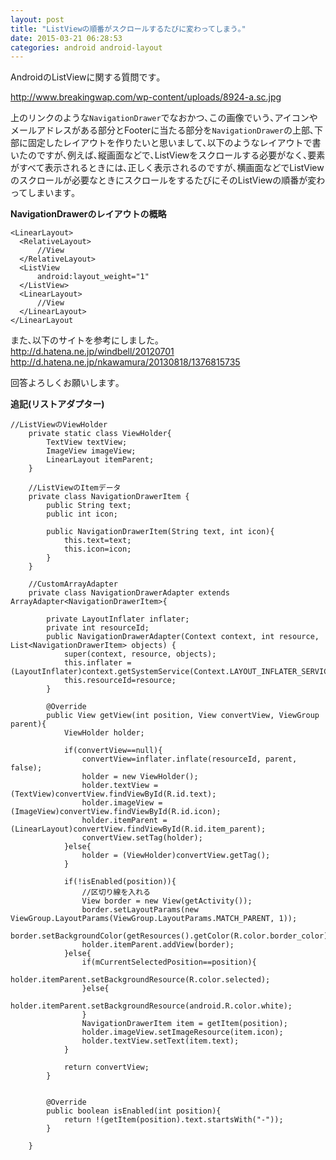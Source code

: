 ```yaml
---
layout: post
title: "ListViewの順番がスクロールするたびに変わってしまう｡"
date: 2015-03-21 06:28:53
categories: android android-layout
---
```

<p>AndroidのListViewに関する質問です｡</p>

<p><a href="http://www.breakingwap.com/wp-content/uploads/8924-a.sc.jpg" rel="nofollow">http://www.breakingwap.com/wp-content/uploads/8924-a.sc.jpg</a></p>

<p>上のリンクのような<code>NavigationDrawer</code>でなおかつ､この画像でいう､アイコンやメールアドレスがある部分とFooterに当たる部分を<code>NavigationDrawer</code>の上部､下部に固定したレイアウトを作りたいと思いまして､以下のようなレイアウトで書いたのですが､例えば､縦画面などで､ListViewをスクロールする必要がなく､要素がすべて表示されるときには､正しく表示されるのですが､横画面などでListViewのスクロールが必要なときにスクロールをするたびにそのListViewの順番が変わってしまいます｡</p>

<p><strong>NavigationDrawerのレイアウトの概略</strong></p>



<pre class="lang-css prettyprint-override"><code>&lt;LinearLayout&gt;
  &lt;RelativeLayout&gt;
      //View
  &lt;/RelativeLayout&gt;
  &lt;ListView
      android:layout_weight="1"
  &lt;/ListView&gt;
  &lt;LinearLayout&gt;
      //View
  &lt;/LinearLayout&gt;
&lt;/LinearLayout
</code></pre>

<p>また､以下のサイトを参考にしました｡<br>
<a href="http://d.hatena.ne.jp/windbell/20120701" rel="nofollow">http://d.hatena.ne.jp/windbell/20120701</a><br>
<a href="http://d.hatena.ne.jp/nkawamura/20130818/1376815735" rel="nofollow">http://d.hatena.ne.jp/nkawamura/20130818/1376815735</a></p>

<p>回答よろしくお願いします｡</p>

<p><strong>追記(リストアダプター)</strong></p>



<pre class="lang-html prettyprint-override"><code>//ListViewのViewHolder
    private static class ViewHolder{
        TextView textView;
        ImageView imageView;
        LinearLayout itemParent;
    }

    //ListViewのItemデータ
    private class NavigationDrawerItem {
        public String text;
        public int icon;

        public NavigationDrawerItem(String text, int icon){
            this.text=text;
            this.icon=icon;
        }
    }

    //CustomArrayAdapter
    private class NavigationDrawerAdapter extends ArrayAdapter&lt;NavigationDrawerItem&gt;{

        private LayoutInflater inflater;
        private int resourceId;
        public NavigationDrawerAdapter(Context context, int resource, List&lt;NavigationDrawerItem&gt; objects) {
            super(context, resource, objects);
            this.inflater = (LayoutInflater)context.getSystemService(Context.LAYOUT_INFLATER_SERVICE);
            this.resourceId=resource;
        }

        @Override
        public View getView(int position, View convertView, ViewGroup parent){
            ViewHolder holder;

            if(convertView==null){
                convertView=inflater.inflate(resourceId, parent, false);
                holder = new ViewHolder();
                holder.textView = (TextView)convertView.findViewById(R.id.text);
                holder.imageView = (ImageView)convertView.findViewById(R.id.icon);
                holder.itemParent = (LinearLayout)convertView.findViewById(R.id.item_parent);
                convertView.setTag(holder);
            }else{
                holder = (ViewHolder)convertView.getTag();
            }

            if(!isEnabled(position)){
                //区切り線を入れる
                View border = new View(getActivity());
                border.setLayoutParams(new ViewGroup.LayoutParams(ViewGroup.LayoutParams.MATCH_PARENT, 1));
                border.setBackgroundColor(getResources().getColor(R.color.border_color));
                holder.itemParent.addView(border);
            }else{
                if(mCurrentSelectedPosition==position){
                    holder.itemParent.setBackgroundResource(R.color.selected);
                }else{
                    holder.itemParent.setBackgroundResource(android.R.color.white);
                }
                NavigationDrawerItem item = getItem(position);
                holder.imageView.setImageResource(item.icon);
                holder.textView.setText(item.text);
            }

            return convertView;
        }


        @Override
        public boolean isEnabled(int position){
            return !(getItem(position).text.startsWith("-"));
        }

    }
</code></pre>
